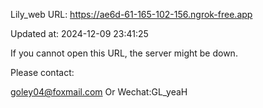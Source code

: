 Lily_web URL: https://ae6d-61-165-102-156.ngrok-free.app

Updated at: 2024-12-09 23:41:25

If you cannot open this URL, the server might be down.

Please contact: 

goley04@foxmail.com Or Wechat:GL_yeaH
